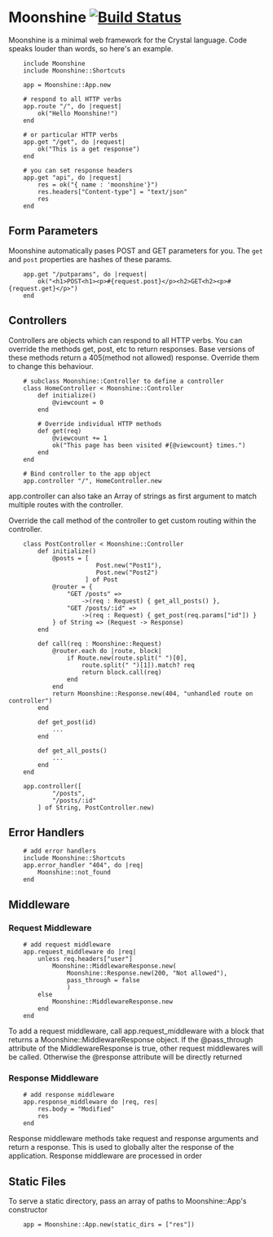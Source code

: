 # Moonshine [![Build Status](https://travis-ci.org/dhruvrajvanshi/Moonshine.svg?branch=master)](https://travis-ci.org/dhruvrajvanshi/Moonshine)
Moonshine is a minimal web framework for the Crystal language.
Code speaks louder than words, so here's an example.

```crystal
	include Moonshine
	include Moonshine::Shortcuts

	app = Moonshine::App.new

	# respond to all HTTP verbs
	app.route "/", do |request|
		ok("Hello Moonshine!")
	end

	# or particular HTTP verbs
	app.get "/get", do |request|
		ok("This is a get response")
	end

	# you can set response headers
	app.get "api", do |request|
		res = ok("{ name : 'moonshine'}")
		res.headers["Content-type"] = "text/json"
		res
	end
```

## Form Parameters
Moonshine automatically pases POST and GET parameters for you. The `get` and `post` properties are hashes of these params.

```crystal
	app.get "/putparams", do |request|
		ok("<h1>POST<h1><p>#{request.post}</p><h2>GET<h2><p>#{request.get}</p>")
	end
```

## Controllers
Controllers are objects which can respond to all HTTP verbs. You can override the methods get, post, etc to return responses. Base versions of these methods return a 405(method not allowed) response. Override them to change this behaviour.

```crystal
	# subclass Moonshine::Controller to define a controller
	class HomeController < Moonshine::Controller
		def initialize()
			@viewcount = 0
		end

		# Override individual HTTP methods
		def get(req)
			@viewcount += 1
			ok("This page has been visited #{@viewcount} times.")
		end
	end

	# Bind controller to the app object
	app.controller "/", HomeController.new
```

app.controller can also take an Array of strings as first argument to match multiple routes with the controller.

Override the call method of the controller to get custom routing within the controller.

```crystal
	class PostController < Moonshine::Controller
		def initialize()
			@posts = [
						Post.new("Post1"),
						Post.new("Post2")
					 ] of Post
			@router = {
				"GET /posts" =>
					->(req : Request) { get_all_posts() },
				"GET /posts/:id" =>
					->(req : Request) { get_post(req.params["id"]) }
			} of String => (Request -> Response)
		end

		def call(req : Moonshine::Request)
			@router.each do |route, block|
				if Route.new(route.split(" ")[0],
					route.split(" ")[1]).match? req
					return block.call(req)
				end
			end
			return Moonshine::Response.new(404, "unhandled route on controller")
		end

		def get_post(id)
			...
		end

		def get_all_posts()
			...
		end
	end

	app.controller([
			"/posts",
			"/posts/:id"
		] of String, PostController.new)
```

## Error Handlers
```crystal
	# add error handlers
	include Moonshine::Shortcuts
	app.error_handler "404", do |req|
		Moonshine::not_found
	end
```

## Middleware
### Request Middleware

```crystal
	# add request middleware
	app.request_middleware do |req|
		unless req.headers["user"]
			Moonshine::MiddlewareResponse.new(
				Moonshine::Response.new(200, "Not allowed"),
				pass_through = false
				)
		else
			Moonshine::MiddlewareResponse.new
		end
	end
```

To add a request middleware, call app.request_middleware with a block that returns a Moonshine::MiddlewareResponse object. If the @pass_through attribute of the MiddlewareResponse is true, other request middlewares will be called. Otherwise the @response attribute will be directly returned

### Response Middleware
```crystal
	# add response middleware
	app.response_middleware do |req, res|
		res.body = "Modified"
		res
	end
```
Response middleware methods take request and response arguments and return a response. This is used to globally alter the response of the application. Response middleware are processed in order

## Static Files
To serve a static directory, pass an array of paths to Moonshine::App's constructor

```crystal
	app = Moonshine::App.new(static_dirs = ["res"])
```
